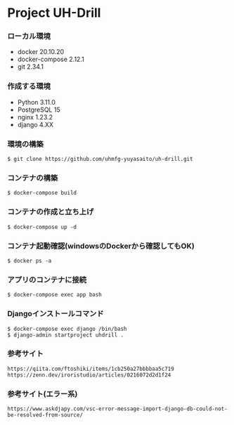 # Project UH-Drill

### ローカル環境
- docker 20.10.20
- docker-compose 2.12.1
- git 2.34.1

### 作成する環境
- Python 3.11.0
- PostgreSQL 15
- nginx 1.23.2
- django 4.XX

### 環境の構築
```
$ git clone https://github.com/uhmfg-yuyasaito/uh-drill.git
```

### コンテナの構築
```
$ docker-compose build
```

### コンテナの作成と立ち上げ
```
$ docker-compose up -d
```

### コンテナ起動確認(windowsのDockerから確認してもOK)
```
$ docker ps -a
```

### アプリのコンテナに接続
```
$ docker-compose exec app bash
```

### Djangoインストールコマンド
```
$ docker-compose exec django /bin/bash
$ django-admin startproject uhdrill .
```

### 参考サイト
```
https://qiita.com/ftoshiki/items/1cb250a27bbbbaa5c719
https://zenn.dev/iroristudio/articles/0216072d2d1f24
```

### 参考サイト(エラー系)
```
https://www.askdjapy.com/vsc-error-message-import-django-db-could-not-be-resolved-from-source/
```
